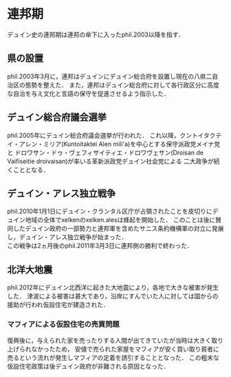 # 連邦期
デュイン史の連邦期は連邦の傘下に入ったphil.2003以降を指す．

## 県の設置
phil.2003年3月に，連邦はデュインにデュイン総合府を設置し現在の八県二自治区の態勢を整えた． 
また，連邦はデュイン総合府に対して各行政区分に高度な自治を与え文化と言語の保守を促進させるよう指示した．

## デュイン総合府議会選挙
phil.2005年にデュイン総合府議会選挙が行われた．
これ以降，クントイタクテイ・アレン・ミリア(Kuntoitaktei Alen mili'a)を中心とする保守派政党メイナ党と
ドロワサン・ドゥ・ヴェフィサイティエ・ドロワヴェサン(Droisan de Vaifiseitie droivaisan)が率いる革新派政党デュイン社会党による
二大政争が続くこととなる．

## デュイン・アレス独立戦争
phil.2010年1月1日にデュイン・クランタル区庁が占領されたことを皮切りにデュイン地域の全体でxelkenのxelken.alesは蜂起を開始した．
このことは後に賛同したデュイン政府の一部勢力と連邦軍を含めたサニス条約機構軍の対立に発展し，デュイン・アレス独立戦争が始まった．  
この戦争は2ヵ月後のphil.2011年3月3日に連邦側の勝利で終わった．

## 北洋大地震
phil.2012年にデュイン北西洋に起きた大地震により，各地で大きな被害が発生した．
津波による被害は甚大であり，沿岸にすんでいた人に対しては国からの援助が行われ仮設住宅が建造された．

### マフィアによる仮設住宅の売買問題
復興後に，与えられた家を売ったりする人間が出てきていたが当時は大きく取り上げられなかったため，
安値で売られた家屋をマフィアが安く買い取り貧者に売るという流れが発生しマフィアの定着を誘引することとなった．
この粗末な仮設住宅政策は後デュイン政府が非難される原因となった．
